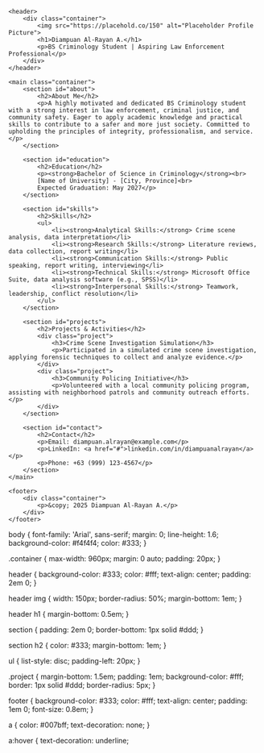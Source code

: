 <!DOCTYPE html>
<html lang="en">
<head>
    <meta charset="UTF-8">
    <meta name="viewport" content="width=device-width, initial-scale=1.0">
    <title>Diampuan Al-Rayan A. - BS Criminology Portfolio</title>
    <link rel="stylesheet" href="styles.css">
    <link rel="stylesheet" href="https://cdnjs.cloudflare.com/ajax/libs/font-awesome/6.0.0/css/all.min.css" integrity="sha512-9usAa10IRO0HhonpyAIVpjrylPvoDwiPUiKdWk5t3PyolY1cOd4DSE0Ga+ri4AuTroPR5aQvXU9xC6qOPnzFeg==" crossorigin="anonymous" referrerpolicy="no-referrer" />
</head>
<body>

    <header>
        <div class="container">
            <img src="https://placehold.co/150" alt="Placeholder Profile Picture">
            <h1>Diampuan Al-Rayan A.</h1>
            <p>BS Criminology Student | Aspiring Law Enforcement Professional</p>
        </div>
    </header>

    <main class="container">
        <section id="about">
            <h2>About Me</h2>
            <p>A highly motivated and dedicated BS Criminology student with a strong interest in law enforcement, criminal justice, and community safety. Eager to apply academic knowledge and practical skills to contribute to a safer and more just society. Committed to upholding the principles of integrity, professionalism, and service.</p>
        </section>

        <section id="education">
            <h2>Education</h2>
            <p><strong>Bachelor of Science in Criminology</strong><br>
            [Name of University] - [City, Province]<br>
            Expected Graduation: May 2027</p>
        </section>

        <section id="skills">
            <h2>Skills</h2>
            <ul>
                <li><strong>Analytical Skills:</strong> Crime scene analysis, data interpretation</li>
                <li><strong>Research Skills:</strong> Literature reviews, data collection, report writing</li>
                <li><strong>Communication Skills:</strong> Public speaking, report writing, interviewing</li>
                <li><strong>Technical Skills:</strong> Microsoft Office Suite, data analysis software (e.g., SPSS)</li>
                <li><strong>Interpersonal Skills:</strong> Teamwork, leadership, conflict resolution</li>
            </ul>
        </section>

        <section id="projects">
            <h2>Projects & Activities</h2>
            <div class="project">
                <h3>Crime Scene Investigation Simulation</h3>
                <p>Participated in a simulated crime scene investigation, applying forensic techniques to collect and analyze evidence.</p>
            </div>
            <div class="project">
                <h3>Community Policing Initiative</h3>
                <p>Volunteered with a local community policing program, assisting with neighborhood patrols and community outreach efforts.</p>
            </div>
        </section>

        <section id="contact">
            <h2>Contact</h2>
            <p>Email: diampuan.alrayan@example.com</p>
            <p>LinkedIn: <a href="#">linkedin.com/in/diampuanalrayan</a></p>
            <p>Phone: +63 (999) 123-4567</p>
        </section>
    </main>

    <footer>
        <div class="container">
            <p>&copy; 2025 Diampuan Al-Rayan A.</p>
        </div>
    </footer>

</body>
</html


body {
    font-family: 'Arial', sans-serif;
    margin: 0;
    line-height: 1.6;
    background-color: #f4f4f4;
    color: #333;
}

.container {
    max-width: 960px;
    margin: 0 auto;
    padding: 20px;
}

header {
    background-color: #333;
    color: #fff;
    text-align: center;
    padding: 2em 0;
}

header img {
    width: 150px;
    border-radius: 50%;
    margin-bottom: 1em;
}

header h1 {
    margin-bottom: 0.5em;
}

section {
    padding: 2em 0;
    border-bottom: 1px solid #ddd;
}

section h2 {
    color: #333;
    margin-bottom: 1em;
}

ul {
    list-style: disc;
    padding-left: 20px;
}

.project {
    margin-bottom: 1.5em;
    padding: 1em;
    background-color: #fff;
    border: 1px solid #ddd;
    border-radius: 5px;
}

footer {
    background-color: #333;
    color: #fff;
    text-align: center;
    padding: 1em 0;
    font-size: 0.8em;
}

a {
    color: #007bff;
    text-decoration: none;
}

a:hover {
    text-decoration: underline;

